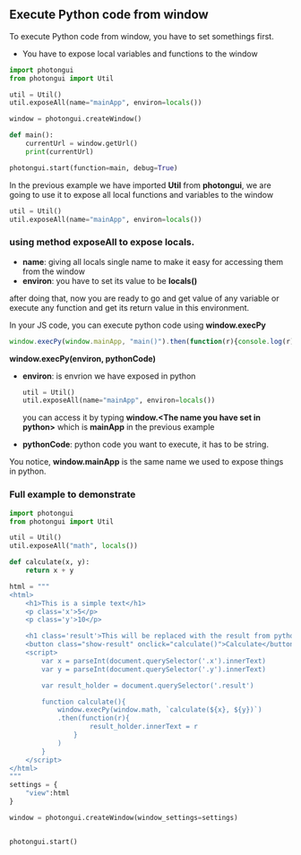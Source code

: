 ## Execute Python code from window

To execute Python code from window, you have to set somethings first.

- You have to expose local variables and functions to the window

```python
import photongui
from photongui import Util

util = Util()
util.exposeAll(name="mainApp", environ=locals())

window = photongui.createWindow()

def main():
    currentUrl = window.getUrl()
    print(currentUrl)

photongui.start(function=main, debug=True)
```
In the previous example we have imported **Util** from **photongui**, we are going to use it to expose all local functions and variables to the window

```python
util = Util()
util.exposeAll(name="mainApp", environ=locals())
```

### using method **exposeAll** to expose locals. 
  - **name**: giving all locals single name to make it easy for accessing them from the window
  - **environ**: you have to set its value to be **locals()**

after doing that, now you are ready to go and get value of any variable or execute any function and get its return value in this environment.

In your JS code, you can execute python code using **window.execPy**
```javascript
window.execPy(window.mainApp, "main()").then(function(r){console.log(r)})
```
**window.execPy(environ, pythonCode)**

- **environ**: is envrion we have exposed in python
    ```python
    util = Util()
    util.exposeAll(name="mainApp", environ=locals())
    ```
    you can access it by typing **window.&lt;The name you have set in python&gt;** which is **mainApp** in the previous example

- **pythonCode**: python code you want to execute, it has to be string.
  
You notice, **window.mainApp** is the same name we used to expose things in python.

### Full example to demonstrate 

```python
import photongui
from photongui import Util

util = Util()
util.exposeAll("math", locals())

def calculate(x, y):
    return x + y

html = """
<html>
    <h1>This is a simple text</h1>
    <p class='x'>5</p>
    <p class='y'>10</p>

    <h1 class='result'>This will be replaced with the result from python</h1>
    <button class="show-result" onclick="calculate()">Calculate</button>
    <script>
        var x = parseInt(document.querySelector('.x').innerText)
        var y = parseInt(document.querySelector('.y').innerText)

        var result_holder = document.querySelector('.result')

        function calculate(){
            window.execPy(window.math, `calculate(${x}, ${y})`)
            .then(function(r){
                    result_holder.innerText = r
                }
            )
        }
    </script>
</html>
"""
settings = {
    "view":html
}

window = photongui.createWindow(window_settings=settings)


photongui.start()
```